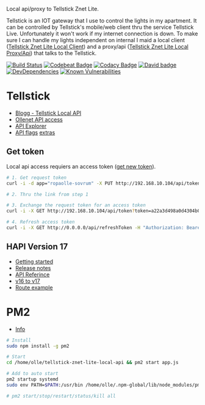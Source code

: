 Local api/proxy to Tellstick Znet Lite.

Tellstick is an IOT gateway that I use to control the lights in my apartment. It can be controlled by Tellstick's mobile/web client thru the service Tellstick Live. Unfortunately it won't work if my internet connection is down. To make sure I can handle my lights independent on internal I maid a local client ([Tellstick Znet Lite Local Client](https://github.com/ropaolle/tellstick-znet-lite-local)) and a proxy/api ([Tellstick Znet Lite Local Proxy/Api](https://github.com/ropaolle/tellstick-znet-lite-local-api)) that talks to the Tellstick.

[![Build Status](https://travis-ci.org/ropaolle/tellstick-znet-lite-local-api.svg?branch=master)](https://travis-ci.org/ropaolle/tellstick-znet-lite-local-api)
[![Codebeat Badge](https://codebeat.co/badges/3f625aac-2701-41b1-954b-a83baf42ab2e)](https://codebeat.co/projects/github-com-ropaolle-tellstick-znet-lite-local-api-master)
[![Codacy Badge](https://api.codacy.com/project/badge/Grade/c589a35dd9af482ebf790b20592a6115)](https://www.codacy.com/app/ropaolle/tellstick-znet-lite-local-api?utm_source=github.com&utm_medium=referral&utm_content=ropaolle/tellstick-znet-lite-local-api&utm_campaign=Badge_Grade)
[![David badge](https://david-dm.org/ropaolle/tellstick-znet-lite-local-api.svg)](https://david-dm.org/ropaolle/tellstick-znet-lite-local-api)
[![DevDependencies](https://img.shields.io/david/dev/ropaolle/tellstick-znet-lite-local-api.svg)](https://david-dm.org/ropaolle/tellstick-znet-lite-local-api#info=devDependencies&view=list)
[![Known Vulnerabilities](https://snyk.io/test/github/ropaolle/tellstick-znet-lite-local-api/badge.svg)](https://snyk.io/test/github/ropaolle/tellstick-znet-lite-local-api)

# Tellstick

* [Blogg - Tellstick Local API](http://developer.telldus.com/blog/2016/05/24/local-api-for-tellstick-znet-lite-beta-now-in-public-beta)
* [Ollenet API access](http://192.168.10.104/api)
* [API Explorer](http://api.telldus.com/explore/index)
* [API flags](http://developer.telldus.se/doxygen/group__core.html#gaa732c3323e53d50e893c43492e5660c9) [extras](https://github.com/telldus/telldus/blob/master/examples/python/live/tdtool/tdtool.py)

## Get token

Local api access requiers an access token ([get new token](http://api.telldus.net/localapi/api.html)).

```bash
# 1. Get request token
curl -i -d app="ropaolle-sovrum" -X PUT http://192.168.10.104/api/token

# 2. Thru the link from step 1

# 3. Exchange the request token for an access token
curl -i -X GET http://192.168.10.104/api/token?token=a22a3d498a0d4304b09bf2f2dc7c61b4

# 4. Refresh access token
curl -i -X GET http://0.0.0.0/api/refreshToken -H "Authorization: Bearer eyJhbGciOiJIUzI1NiIsInR5cCI6IkpXVCIsImF1ZCI6IkV4YW1wbGUgYXBwIiwiZXhwIjoxNDUyOTUxNTYyfQ.eyJyZW5ldyI6dHJ1ZSwidHRsIjo4NjQwMH0.HeqoFM6-K5IuQa08Zr9HM9V2TKGRI9VxXlgdsutP7sg"
```

## HAPI Version 17

* [Getting started](https://github.com/sfabriece/hapijs.com/blob/aecc38766cf3c8e16e99e060b05d9c4e57bf0c7d/lib/tutorials/en_US/getting-started.md)
* [Release notes](https://github.com/hapijs/hapi/issues/3658)
* [API Referince](https://github.com/hapijs/hapi/blob/master/API.md)
* [v16 to v17](https://futurestud.io/tutorials/hapi-v17-upgrade-guide-your-move-to-async-await)
* [Route example](https://github.com/hapijs/discuss/issues/597)

# PM2

* [Info](https://www.digitalocean.com/community/tutorials/how-to-set-up-a-node-js-application-for-production-on-ubuntu-16-04)

```bash
# Install
sudo npm install -g pm2

# Start
cd /home/olle/tellstick-znet-lite-local-api && pm2 start app.js

# Add to auto start
pm2 startup systemd
sudo env PATH=$PATH:/usr/bin /home/olle/.npm-global/lib/node_modules/pm2/bin/pm2 startup systemd -u olle --hp /home/olle

# pm2 start/stop/restart/status/kill all
```
